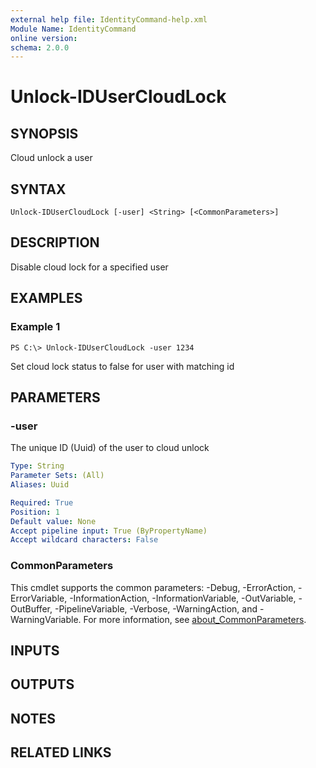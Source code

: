 ```yaml
---
external help file: IdentityCommand-help.xml
Module Name: IdentityCommand
online version:
schema: 2.0.0
---
```


# Unlock-IDUserCloudLock

## SYNOPSIS
Cloud unlock a user

## SYNTAX

```
Unlock-IDUserCloudLock [-user] <String> [<CommonParameters>]
```

## DESCRIPTION
Disable cloud lock for a specified user

## EXAMPLES

### Example 1
```
PS C:\> Unlock-IDUserCloudLock -user 1234
```

Set cloud lock status to false for user with matching id

## PARAMETERS

### -user
The unique ID (Uuid) of the user to cloud unlock

```yaml
Type: String
Parameter Sets: (All)
Aliases: Uuid

Required: True
Position: 1
Default value: None
Accept pipeline input: True (ByPropertyName)
Accept wildcard characters: False
```

### CommonParameters
This cmdlet supports the common parameters: -Debug, -ErrorAction, -ErrorVariable, -InformationAction, -InformationVariable, -OutVariable, -OutBuffer, -PipelineVariable, -Verbose, -WarningAction, and -WarningVariable. For more information, see [about_CommonParameters](http://go.microsoft.com/fwlink/?LinkID=113216).

## INPUTS

## OUTPUTS

## NOTES

## RELATED LINKS
